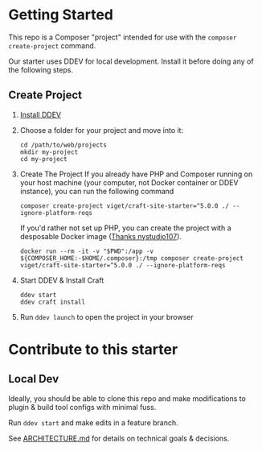 # Getting Started
This repo is a Composer "project" intended for use with the `composer create-project` command.

Our starter uses DDEV for local development. Install it before doing any of the following steps. 

## Create Project

1. [Install DDEV](https://ddev.readthedocs.io/en/stable/users/install/ddev-installation/)
2. Choose a folder for your project and move into it:
    ```shell
    cd /path/to/web/projects
    mkdir my-project
    cd my-project
    ```
3. Create The Project
    If you already have PHP and Composer running on your host machine (your computer, not Docker container or DDEV instance), you can run the following command
    ```shell
    composer create-project viget/craft-site-starter=^5.0.0 ./ --ignore-platform-reqs
    ```
    
    If you'd rather not set up PHP, you can create the project with a desposable Docker image ([Thanks nystudio107](https://nystudio107.com/blog/dock-life-using-docker-for-all-the-things)). 
    ```shell
    docker run --rm -it -v "$PWD":/app -v ${COMPOSER_HOME:-$HOME/.composer}:/tmp composer create-project viget/craft-site-starter=^5.0.0 ./ --ignore-platform-reqs
    ```
4. Start DDEV & Install Craft
    ```shell
    ddev start
    ddev craft install
    ```
5. Run `ddev launch` to open the project in your browser

# Contribute to this starter

## Local Dev
Ideally, you should be able to clone this repo and make modifications to plugin & build tool configs with minimal fuss.

Run `ddev start` and make edits in a feature branch.

See [ARCHITECTURE.md](ARCHITECTURE.md) for details on technical goals & decisions.